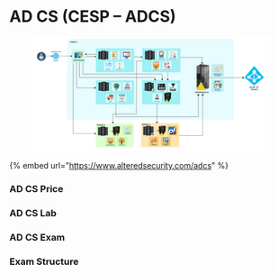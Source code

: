 # AD CS (CESP – ADCS)

<figure><img src=".gitbook/assets/ADCS-Diagram-transperent-BG-min.webp" alt=""><figcaption></figcaption></figure>

{% embed url="https://www.alteredsecurity.com/adcs" %}

### AD CS Price

### AD CS Lab

### AD CS Exam

### Exam Structure
